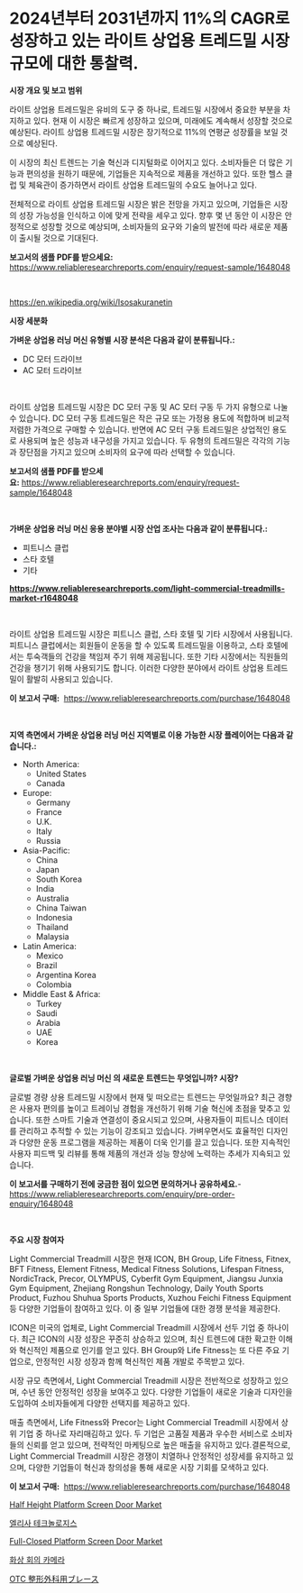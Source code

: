 <p><h1>2024년부터 2031년까지 11%의 CAGR로 성장하고 있는 라이트 상업용 트레드밀 시장 규모에 대한 통찰력.</h1></p><p><strong>시장 개요 및 보고 범위</strong></p>
<p><p>라이트 상업용 트레드밀은 유비의 도구 중 하나로, 트레드밀 시장에서 중요한 부분을 차지하고 있다. 현재 이 시장은 빠르게 성장하고 있으며, 미래에도 계속해서 성장할 것으로 예상된다. 라이트 상업용 트레드밀 시장은 장기적으로 11%의 연평균 성장률을 보일 것으로 예상된다.</p><p>이 시장의 최신 트렌드는 기술 혁신과 디지털화로 이어지고 있다. 소비자들은 더 많은 기능과 편의성을 원하기 때문에, 기업들은 지속적으로 제품을 개선하고 있다. 또한 헬스 클럽 및 체육관이 증가하면서 라이트 상업용 트레드밀의 수요도 늘어나고 있다.</p><p>전체적으로 라이트 상업용 트레드밀 시장은 밝은 전망을 가지고 있으며, 기업들은 시장의 성장 가능성을 인식하고 이에 맞게 전략을 세우고 있다. 향후 몇 년 동안 이 시장은 안정적으로 성장할 것으로 예상되며, 소비자들의 요구와 기술의 발전에 따라 새로운 제품이 출시될 것으로 기대된다.</p></p>
<p><strong>보고서의 샘플 PDF를 받으세요:</strong> <a href="https://www.reliableresearchreports.com/enquiry/request-sample/1648048">https://www.reliableresearchreports.com/enquiry/request-sample/1648048</a></p>
<p>&nbsp;</p>
<p><a href="https://en.wikipedia.org/wiki/Isosakuranetin">https://en.wikipedia.org/wiki/Isosakuranetin</a></p>
<p><strong>시장 세분화</strong></p>
<p><strong>가벼운 상업용 러닝 머신 유형별 시장 분석은 다음과 같이 분류됩니다.:</strong></p>
<p><ul><li>DC 모터 드라이브</li><li>AC 모터 드라이브</li></ul></p>
<p>&nbsp;</p>
<p><p>라이트 상업용 트레드밀 시장은 DC 모터 구동 및 AC 모터 구동 두 가지 유형으로 나눌 수 있습니다. DC 모터 구동 트레드밀은 작은 규모 또는 가정용 용도에 적합하며 비교적 저렴한 가격으로 구매할 수 있습니다. 반면에 AC 모터 구동 트레드밀은 상업적인 용도로 사용되며 높은 성능과 내구성을 가지고 있습니다. 두 유형의 트레드밀은 각각의 기능과 장단점을 가지고 있으며 소비자의 요구에 따라 선택할 수 있습니다.</p></p>
<p><strong>보고서의 샘플 PDF를 받으세요:</strong>&nbsp;<a href="https://www.reliableresearchreports.com/enquiry/request-sample/1648048">https://www.reliableresearchreports.com/enquiry/request-sample/1648048</a></p>
<p>&nbsp;</p>
<p><strong> 가벼운 상업용 러닝 머신 응용 분야별 시장 산업 조사는 다음과 같이 분류됩니다.:</strong></p>
<p><ul><li>피트니스 클럽</li><li>스타 호텔</li><li>기타</li></ul></p>
<p><strong><a href="https://www.reliableresearchreports.com/light-commercial-treadmills-market-r1648048">https://www.reliableresearchreports.com/light-commercial-treadmills-market-r1648048</a></strong></p>
<p>&nbsp;</p>
<p><p>라이트 상업용 트레드밀 시장은 피트니스 클럽, 스타 호텔 및 기타 시장에서 사용됩니다. 피트니스 클럽에서는 회원들이 운동을 할 수 있도록 트레드밀을 이용하고, 스타 호텔에서는 투숙객들의 건강을 책임져 주기 위해 제공됩니다. 또한 기타 시장에서는 직원들의 건강을 챙기기 위해 사용되기도 합니다. 이러한 다양한 분야에서 라이트 상업용 트레드밀이 활발히 사용되고 있습니다.</p></p>
<p><strong>이 보고서 구매:</strong>&nbsp; <a href="https://www.reliableresearchreports.com/purchase/1648048">https://www.reliableresearchreports.com/purchase/1648048</a></p>
<p>&nbsp;</p>
<p><strong>지역 측면에서 가벼운 상업용 러닝 머신 지역별로 이용 가능한 시장 플레이어는 다음과 같습니다.:</strong></p>
<p><ul>
    <li>
        North America:
        <ul>
            <li>United States</li>
            <li>Canada</li>
        </ul>
    </li>
    <li>
        Europe:
        <ul>
            <li>Germany</li>
            <li>France</li>
            <li>U.K.</li>
            <li>Italy</li>
            <li>Russia</li>
        </ul>
    </li>
    <li>
        Asia-Pacific:
        <ul>
            <li>China</li>
            <li>Japan</li>
            <li>South Korea</li>
            <li>India</li>
            <li>Australia</li>
            <li>China Taiwan</li>
            <li>Indonesia</li>
            <li>Thailand</li>
            <li>Malaysia</li>
        </ul>
    </li>
    <li>
        Latin America:
        <ul>
            <li>Mexico</li>
            <li>Brazil</li>
            <li>Argentina Korea</li>
            <li>Colombia</li>
        </ul>
    </li>
    <li>
        Middle East & Africa:
        <ul>
            <li>Turkey</li>
            <li>Saudi</li>
            <li>Arabia</li>
            <li>UAE</li>
            <li>Korea</li>
        </ul>
    </li>
    </ul></p>
<p>&nbsp;</p>
<p><strong>글로벌 가벼운 상업용 러닝 머신 의 새로운 트렌드는 무엇입니까? 시장?</strong></p>
<p><p>글로벌 경량 상용 트레드밀 시장에서 현재 및 떠오르는 트렌드는 무엇일까요? 최근 경향은 사용자 편의를 높이고 트레이닝 경험을 개선하기 위해 기술 혁신에 초점을 맞추고 있습니다. 또한 스마트 기술과 연결성이 중요시되고 있으며, 사용자들이 피트니스 데이터를 관리하고 추적할 수 있는 기능이 강조되고 있습니다. 가벼우면서도 효율적인 디자인과 다양한 운동 프로그램을 제공하는 제품이 더욱 인기를 끌고 있습니다. 또한 지속적인 사용자 피드백 및 리뷰를 통해 제품의 개선과 성능 향상에 노력하는 추세가 지속되고 있습니다.</p></p>
<p><strong>이 보고서를 구매하기 전에 궁금한 점이 있으면 문의하거나 공유하세요.</strong>- <a href="https://www.reliableresearchreports.com/enquiry/pre-order-enquiry/1648048">https://www.reliableresearchreports.com/enquiry/pre-order-enquiry/1648048</a></p>
<p>&nbsp;</p>
<p><strong>주요 시장 참여자</strong></p>
<p><p>Light Commercial Treadmill 시장은 현재 ICON, BH Group, Life Fitness, Fitnex, BFT Fitness, Element Fitness, Medical Fitness Solutions, Lifespan Fitness, NordicTrack, Precor, OLYMPUS, Cyberfit Gym Equipment, Jiangsu Junxia Gym Equipment, Zhejiang Rongshun Technology, Daily Youth Sports Product, Fuzhou Shuhua Sports Products, Xuzhou Feichi Fitness Equipment 등 다양한 기업들이 참여하고 있다. 이 중 일부 기업들에 대한 경쟁 분석을 제공한다.</p><p>ICON은 미국의 업체로, Light Commercial Treadmill 시장에서 선두 기업 중 하나이다. 최근 ICON의 시장 성장은 꾸준히 상승하고 있으며, 최신 트렌드에 대한 확고한 이해와 혁신적인 제품으로 인기를 얻고 있다. BH Group와 Life Fitness는 또 다른 주요 기업으로, 안정적인 시장 성장과 함께 혁신적인 제품 개발로 주목받고 있다.</p><p>시장 규모 측면에서, Light Commercial Treadmill 시장은 전반적으로 성장하고 있으며, 수년 동안 안정적인 성장을 보여주고 있다. 다양한 기업들이 새로운 기술과 디자인을 도입하여 소비자들에게 다양한 선택지를 제공하고 있다.</p><p>매출 측면에서, Life Fitness와 Precor는 Light Commercial Treadmill 시장에서 상위 기업 중 하나로 자리매김하고 있다. 두 기업은 고품질 제품과 우수한 서비스로 소비자들의 신뢰를 얻고 있으며, 전략적인 마케팅으로 높은 매출을 유지하고 있다.결론적으로, Light Commercial Treadmill 시장은 경쟁이 치열하나 안정적인 성장세를 유지하고 있으며, 다양한 기업들이 혁신과 창의성을 통해 새로운 시장 기회를 모색하고 있다.</p></p>
<p><strong>이 보고서 구매:</strong>&nbsp;&nbsp;<a href="https://www.reliableresearchreports.com/purchase/1648048">https://www.reliableresearchreports.com/purchase/1648048</a></p>
<p><p><a href="https://issuu.com/reportprime-2/docs/half-height-platform-screen-door-market-size-2030.">Half Height Platform Screen Door Market</a></p><p><a href="https://medium.com/@uisoxxuy65/%EA%B8%80%EB%A1%9C%EB%B2%8C-elisa-%EA%B8%B0%EC%88%A0-%EC%8B%9C%EC%9E%A5-%EA%B7%9C%EB%AA%A8-%EB%B0%8F-%EC%8B%9C%EC%9E%A5-%EB%8F%99%ED%96%A5-%EB%B6%84%EC%84%9D-%EC%A7%80%EC%97%AD%EB%B3%84-%EC%A0%84%EB%A7%9D-%EA%B2%BD%EC%9F%81-%EC%A0%84%EB%9E%B5-2024%EB%85%84%EB%B6%80%ED%84%B0-2031%EB%85%84%EA%B9%8C%EC%A7%80-%EC%98%88%EC%B8%A1%EB%90%9C-%EA%B8%B0%EA%B0%84%EB%8F%99%EC%95%88-ba1be3f0b23e">엘리사 테크놀로지스</a></p><p><a href="https://issuu.com/reportprime-2/docs/full-closed-platform-screen-door-market-size-2030.">Full-Closed Platform Screen Door Market</a></p><p><a href="https://github.com/rcabello548/Market-Research-Report-List-3/blob/main/178356765272.md">화상 회의 카메라</a></p><p><a href="https://github.com/roulaayoub-saad/Market-Research-Report-List-3/blob/main/121454151090.md">OTC 整形外科用ブレース</a></p></p>